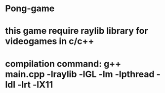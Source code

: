 # Pong-game
# this game require raylib library for videogames in c/c++
# compilation command: g++ main.cpp -lraylib -lGL -lm -lpthread -ldl -lrt -lX11
